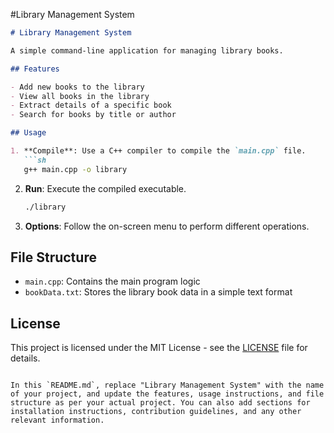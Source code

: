 #Library Management System

```markdown
# Library Management System

A simple command-line application for managing library books.

## Features

- Add new books to the library
- View all books in the library
- Extract details of a specific book
- Search for books by title or author

## Usage

1. **Compile**: Use a C++ compiler to compile the `main.cpp` file.
   ```sh
   g++ main.cpp -o library
   ```

2. **Run**: Execute the compiled executable.
   ```sh
   ./library
   ```

3. **Options**: Follow the on-screen menu to perform different operations.

## File Structure

- `main.cpp`: Contains the main program logic
- `bookData.txt`: Stores the library book data in a simple text format

## License

This project is licensed under the MIT License - see the [LICENSE](LICENSE) file for details.
```

In this `README.md`, replace "Library Management System" with the name of your project, and update the features, usage instructions, and file structure as per your actual project. You can also add sections for installation instructions, contribution guidelines, and any other relevant information.
